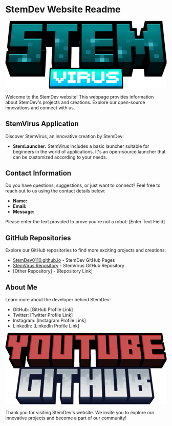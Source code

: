 # StemDev Website Readme

![StemDev Banner](https://github.com/StemDev0110/StemDev0110.github.io/blob/WEB/images/banner.png?raw=true)

Welcome to the StemDev website! This webpage provides information about StemDev's projects and creations. Explore our open-source innovations and connect with us.

## StemVirus Application

Discover StemVirus, an innovative creation by StemDev:

- **StemLauncher:** StemVirus includes a basic launcher suitable for beginners in the world of applications. It's an open-source launcher that can be customized according to your needs.

## Contact Information

Do you have questions, suggestions, or just want to connect? Feel free to reach out to us using the contact details below:

- **Name:**
- **Email:**
- **Message:**

Please enter the text provided to prove you're not a robot: [Enter Text Field]

## GitHub Repositories

Explore our GitHub repositories to find more exciting projects and creations:

- [StemDev0110.github.io](https://stemdev0110.github.io/) - StemDev GitHub Pages
- [StemVirus Repository](https://github.com/StemDev0110/StemVirus) - StemVirus GitHub Repository
- [Other Repository] - [Repository Link]

## About Me

Learn more about the developer behind StemDev:

- GitHub: [GitHub Profile Link]
- Twitter: [Twitter Profile Link]
- Instagram: [Instagram Profile Link]
- LinkedIn: [LinkedIn Profile Link]

![StemDev Social Media](https://github.com/StemDev0110/StemDev0110.github.io/blob/WEB/images/ytxgithub.png?raw=true)

Thank you for visiting StemDev's website. We invite you to explore our innovative projects and become a part of our community!
